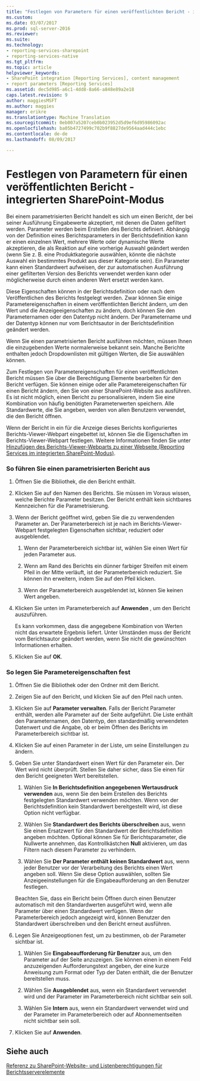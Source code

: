 ```yaml
---
title: "Festlegen von Parametern für einen veröffentlichten Bericht - integrierten SharePoint-Modus | Microsoft Docs"
ms.custom: 
ms.date: 03/07/2017
ms.prod: sql-server-2016
ms.reviewer: 
ms.suite: 
ms.technology:
- reporting-services-sharepoint
- reporting-services-native
ms.tgt_pltfrm: 
ms.topic: article
helpviewer_keywords:
- SharePoint integration [Reporting Services], content management
- report parameters [Reporting Services]
ms.assetid: dec5d985-a6c1-4dd8-8a66-a848e89a2e18
caps.latest.revision: 9
author: maggiesMSFT
ms.author: maggies
manager: erikre
ms.translationtype: Machine Translation
ms.sourcegitcommit: 0eb007a5207ceb0b023952d5d9ef6d95986092ac
ms.openlocfilehash: ba05b4727499c702b9f8827de9564aad444c1ebc
ms.contentlocale: de-de
ms.lasthandoff: 08/09/2017

---
```

# <a name="set-parameters-on-a-published-report---sharepoint-integrated-mode"></a>Festlegen von Parametern für einen veröffentlichten Bericht - integrierten SharePoint-Modus
  Bei einem parametrisierten Bericht handelt es sich um einen Bericht, der bei seiner Ausführung Eingabewerte akzeptiert, mit denen die Daten gefiltert werden. Parameter werden beim Erstellen des Berichts definiert. Abhängig von der Definition eines Berichtsparameters in der Berichtsdefinition kann er einen einzelnen Wert, mehrere Werte oder dynamische Werte akzeptieren, die als Reaktion auf eine vorherige Auswahl geändert werden (wenn Sie z. B. eine Produktkategorie auswählen, könnte die nächste Auswahl ein bestimmtes Produkt aus dieser Kategorie sein). Ein Parameter kann einen Standardwert aufweisen, der zur automatischen Ausführung einer gefilterten Version des Berichts verwendet werden kann oder möglicherweise durch einen anderen Wert ersetzt werden kann.  
  
 Diese Eigenschaften können in der Berichtsdefinition oder nach dem Veröffentlichen des Berichts festgelegt werden. Zwar können Sie einige Parametereigenschaften in einem veröffentlichten Bericht ändern, um den Wert und die Anzeigeeigenschaften zu ändern, doch können Sie den Parameternamen oder den Datentyp nicht ändern. Der Parametername und der Datentyp können nur vom Berichtsautor in der Berichtsdefinition geändert werden.  
  
 Wenn Sie einen parametrisierten Bericht ausführen möchten, müssen Ihnen die einzugebenden Werte normalerweise bekannt sein. Manche Berichte enthalten jedoch Dropdownlisten mit gültigen Werten, die Sie auswählen können.  
  
 Zum Festlegen von Parametereigenschaften für einen veröffentlichten Bericht müssen Sie über die Berechtigung Elemente bearbeiten für den Bericht verfügen. Sie können einige oder alle Parametereigenschaften für einen Bericht ändern, den Sie von einer SharePoint-Website aus ausführen. Es ist nicht möglich, einen Bericht zu personalisieren, indem Sie eine Kombination von häufig benötigten Parameterwerten speichern. Alle Standardwerte, die Sie angeben, werden von allen Benutzern verwendet, die den Bericht öffnen.  
  
 Wenn der Bericht in ein für die Anzeige dieses Berichts konfiguriertes Berichts-Viewer-Webpart eingebettet ist, können Sie die Eigenschaften im Berichts-Viewer-Webpart festlegen. Weitere Informationen finden Sie unter [Hinzufügen des Berichts-Viewer-Webparts zu einer Webseite &#40;Reporting Services im integrierten SharePoint-Modus&#41;](../../reporting-services/report-server-sharepoint/add-the-report-viewer-web-part-to-a-web-page.md).  
  
### <a name="to-run-a-parameterized-report"></a>So führen Sie einen parametrisierten Bericht aus  
  
1.  Öffnen Sie die Bibliothek, die den Bericht enthält.  
  
2.  Klicken Sie auf den Namen des Berichts. Sie müssen im Voraus wissen, welche Berichte Parameter besitzen. Der Bericht enthält kein sichtbares Kennzeichen für die Parametrisierung.  
  
3.  Wenn der Bericht geöffnet wird, geben Sie die zu verwendenden Parameter an. Der Parameterbereich ist je nach im Berichts-Viewer-Webpart festgelegten Eigenschaften sichtbar, reduziert oder ausgeblendet.  
  
    1.  Wenn der Parameterbereich sichtbar ist, wählen Sie einen Wert für jeden Parameter aus.  
  
    2.  Wenn am Rand des Berichts ein dünner farbiger Streifen mit einem Pfeil in der Mitte verläuft, ist der Parameterbereich reduziert. Sie können ihn erweitern, indem Sie auf den Pfeil klicken.  
  
    3.  Wenn der Parameterbereich ausgeblendet ist, können Sie keinen Wert angeben.  
  
4.  Klicken Sie unten im Parameterbereich auf **Anwenden** , um den Bericht auszuführen.  
  
     Es kann vorkommen, dass die angegebene Kombination von Werten nicht das erwartete Ergebnis liefert. Unter Umständen muss der Bericht vom Berichtsautor geändert werden, wenn Sie nicht die gewünschten Informationen erhalten.  
  
5.  Klicken Sie auf **OK**.  
  
### <a name="to-set-parameter-properties"></a>So legen Sie Parametereigenschaften fest  
  
1.  Öffnen Sie die Bibliothek oder den Ordner mit dem Bericht.  
  
2.  Zeigen Sie auf den Bericht, und klicken Sie auf den Pfeil nach unten.  
  
3.  Klicken Sie auf **Parameter verwalten**. Falls der Bericht Parameter enthält, werden alle Parameter auf der Seite aufgeführt. Die Liste enthält den Parameternamen, den Datentyp, den standardmäßig verwendeten Datenwert und die Angabe, ob er beim Öffnen des Berichts im Parameterbereich sichtbar ist.  
  
4.  Klicken Sie auf einen Parameter in der Liste, um seine Einstellungen zu ändern.  
  
5.  Geben Sie unter Standardwert einen Wert für den Parameter ein. Der Wert wird nicht überprüft. Stellen Sie daher sicher, dass Sie einen für den Bericht geeigneten Wert bereitstellen.  
  
    1.  Wählen Sie **In Berichtsdefinition angegebenen Wertausdruck verwenden** aus, wenn Sie den beim Erstellen des Berichts festgelegten Standardwert verwenden möchten. Wenn von der Berichtsdefinition kein Standardwert bereitgestellt wird, ist diese Option nicht verfügbar.  
  
    2.  Wählen Sie **Standardwert des Berichts überschreiben** aus, wenn Sie einen Ersatzwert für den Standardwert der Berichtsdefinition angeben möchten. Optional können Sie für Berichtsparameter, die Nullwerte annehmen, das Kontrollkästchen **Null** aktivieren, um das Filtern nach diesem Parameter zu verhindern.  
  
    3.  Wählen Sie **Der Parameter enthält keinen Standardwert** aus, wenn jeder Benutzer vor der Verarbeitung des Berichts einen Wert angeben soll. Wenn Sie diese Option auswählen, sollten Sie Anzeigeeinstellungen für die Eingabeaufforderung an den Benutzer festlegen.  
  
     Beachten Sie, dass ein Bericht beim Öffnen durch einen Benutzer automatisch mit den Standardwerten ausgeführt wird, wenn alle Parameter über einen Standardwert verfügen. Wenn der Parameterbereich jedoch angezeigt wird, können Benutzer den Standardwert überschreiben und den Bericht erneut ausführen.  
  
6.  Legen Sie Anzeigeoptionen fest, um zu bestimmen, ob der Parameter sichtbar ist.  
  
    1.  Wählen Sie **Eingabeaufforderung für Benutzer** aus, um den Parameter auf der Seite anzuzeigen. Sie können einen in einem Feld anzuzeigenden Aufforderungstext angeben, der eine kurze Anweisung zum Format oder Typ der Daten enthält, die der Benutzer bereitstellen muss.  
  
    2.  Wählen Sie **Ausgeblendet** aus, wenn ein Standardwert verwendet wird und der Parameter im Parameterbereich nicht sichtbar sein soll.  
  
    3.  Wählen Sie **Intern** aus, wenn ein Standardwert verwendet wird und der Parameter im Parameterbereich oder auf Abonnementseiten nicht sichtbar sein soll.  
  
7.  Klicken Sie auf **Anwenden**.  
  
## <a name="see-also"></a>Siehe auch  
 [Referenz zu SharePoint-Website- und Listenberechtigungen für Berichtsserverelemente](../../reporting-services/security/sharepoint-site-and-list-permission-reference-for-report-server-items.md)  
  
  
